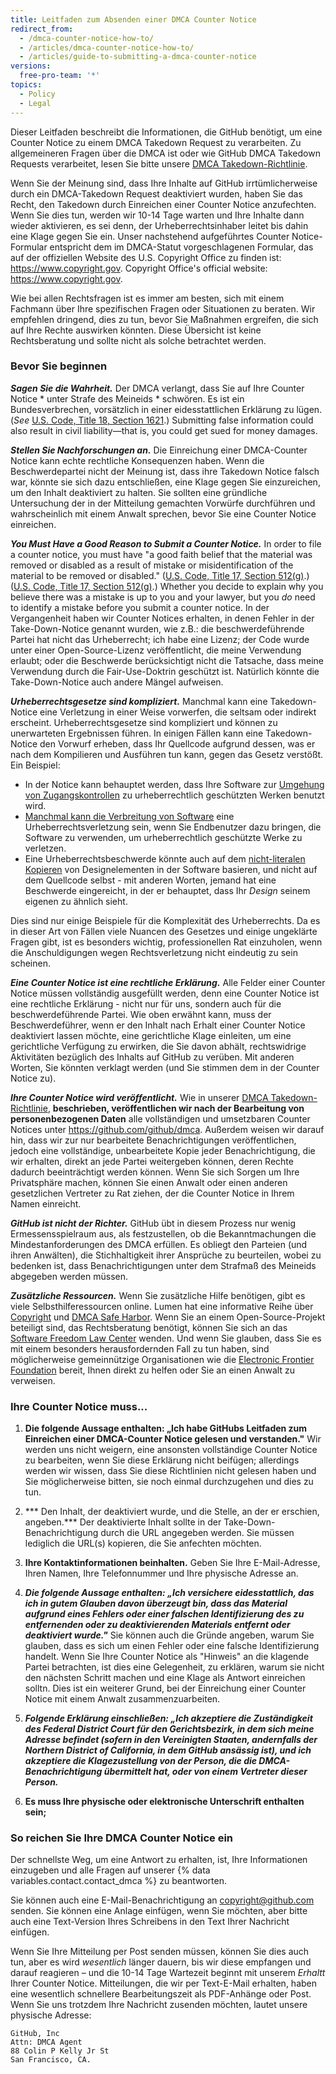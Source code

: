 ```yaml
---
title: Leitfaden zum Absenden einer DMCA Counter Notice
redirect_from:
  - /dmca-counter-notice-how-to/
  - /articles/dmca-counter-notice-how-to/
  - /articles/guide-to-submitting-a-dmca-counter-notice
versions:
  free-pro-team: '*'
topics:
  - Policy
  - Legal
---
```


Dieser Leitfaden beschreibt die Informationen, die GitHub benötigt, um eine Counter Notice zu einem DMCA Takedown Request zu verarbeiten. Zu allgemeineren Fragen über die DMCA ist oder wie GitHub DMCA Takedown Requests verarbeitet, lesen Sie bitte unsere [DMCA Takedown-Richtlinie](/articles/dmca-takedown-policy).

Wenn Sie der Meinung sind, dass Ihre Inhalte auf GitHub irrtümlicherweise durch ein DMCA-Takedown Request deaktiviert wurden, haben Sie das Recht, den Takedown durch Einreichen einer Counter Notice anzufechten. Wenn Sie dies tun, werden wir 10-14 Tage warten und Ihre Inhalte dann wieder aktivieren, es sei denn, der Urheberrechtsinhaber leitet bis dahin eine Klage gegen Sie ein. Unser nachstehend aufgeführtes Counter Notice-Formular entspricht dem im DMCA-Statut vorgeschlagenen Formular, das auf der offiziellen Website des U.S. Copyright Office zu finden ist: <https://www.copyright.gov>. Copyright Office's official website: <https://www.copyright.gov>.

Wie bei allen Rechtsfragen ist es immer am besten, sich mit einem Fachmann über Ihre spezifischen Fragen oder Situationen zu beraten. Wir empfehlen dringend, dies zu tun, bevor Sie Maßnahmen ergreifen, die sich auf Ihre Rechte auswirken könnten. Diese Übersicht ist keine Rechtsberatung und sollte nicht als solche betrachtet werden.

### Bevor Sie beginnen

***Sagen Sie die Wahrheit.*** Der DMCA verlangt, dass Sie auf Ihre Counter Notice * unter Strafe des Meineids * schwören. Es ist ein Bundesverbrechen, vorsätzlich in einer eidesstattlichen Erklärung zu lügen. (*See* [U.S. Code, Title 18, Section 1621](https://www.gpo.gov/fdsys/pkg/USCODE-2011-title18/html/USCODE-2011-title18-partI-chap79-sec1621.htm).) Submitting false information could also result in civil liability—that is, you could get sued for money damages.

***Stellen Sie Nachforschungen an.*** Die Einreichung einer DMCA-Counter Notice kann echte rechtliche Konsequenzen haben. Wenn die Beschwerdepartei nicht der Meinung ist, dass ihre Takedown Notice falsch war, könnte sie sich dazu entschließen, eine Klage gegen Sie einzureichen, um den Inhalt deaktiviert zu halten. Sie sollten eine gründliche Untersuchung der in der Mitteilung gemachten Vorwürfe durchführen und wahrscheinlich mit einem Anwalt sprechen, bevor Sie eine Counter Notice einreichen.

***You Must Have a Good Reason to Submit a Counter Notice.*** In order to file a counter notice, you must have "a good faith belief that the material was removed or disabled as a result of mistake or misidentification of the material to be removed or disabled." ([U.S. Code, Title 17, Section 512(g)](https://www.copyright.gov/title17/92chap5.html#512).) ([U.S. Code, Title 17, Section 512(g)](https://www.copyright.gov/title17/92chap5.html#512).) Whether you decide to explain why you believe there was a mistake is up to you and your lawyer, but you *do* need to identify a mistake before you submit a counter notice. In der Vergangenheit haben wir Counter Notices erhalten, in denen Fehler in der Take-Down-Notice genannt wurden, wie z.B.: die beschwerdeführende Partei hat nicht das Urheberrecht; ich habe eine Lizenz; der Code wurde unter einer Open-Source-Lizenz veröffentlicht, die meine Verwendung erlaubt; oder die Beschwerde berücksichtigt nicht die Tatsache, dass meine Verwendung durch die Fair-Use-Doktrin geschützt ist. Natürlich könnte die Take-Down-Notice auch andere Mängel aufweisen.

***Urheberrechtsgesetze sind kompliziert.*** Manchmal kann eine Takedown-Notice eine Verletzung in einer Weise vorwerfen, die seltsam oder indirekt erscheint. Urheberrechtsgesetze sind kompliziert und können zu unerwarteten Ergebnissen führen. In einigen Fällen kann eine Takedown-Notice den Vorwurf erheben, dass Ihr Quellcode aufgrund dessen, was er nach dem Kompilieren und Ausführen tun kann, gegen das Gesetz verstößt. Ein Beispiel:
  - In der Notice kann behauptet werden, dass Ihre Software zur [Umgehung von Zugangskontrollen](https://www.copyright.gov/title17/92chap12.html) zu urheberrechtlich geschützten Werken benutzt wird.
  - [Manchmal kann die Verbreitung von Software](https://www.copyright.gov/docs/mgm/) eine Urheberrechtsverletzung sein, wenn Sie Endbenutzer dazu bringen, die Software zu verwenden, um urheberrechtlich geschützte Werke zu verletzen.
  - Eine Urheberrechtsbeschwerde könnte auch auf dem [nicht-literalen Kopieren](https://en.wikipedia.org/wiki/Substantial_similarity) von Designelementen in der Software basieren, und nicht auf dem Quellcode selbst - mit anderen Worten, jemand hat eine Beschwerde eingereicht, in der er behauptet, dass Ihr *Design* seinem eigenen zu ähnlich sieht.

Dies sind nur einige Beispiele für die Komplexität des Urheberrechts. Da es in dieser Art von Fällen viele Nuancen des Gesetzes und einige ungeklärte Fragen gibt, ist es besonders wichtig, professionellen Rat einzuholen, wenn die Anschuldigungen wegen Rechtsverletzung nicht eindeutig zu sein scheinen.

***Eine Counter Notice ist eine rechtliche Erklärung.*** Alle Felder einer Counter Notice müssen vollständig ausgefüllt werden, denn eine Counter Notice ist eine rechtliche Erklärung - nicht nur für uns, sondern auch für die beschwerdeführende Partei. Wie oben erwähnt kann, muss der Beschwerdeführer, wenn er den Inhalt nach Erhalt einer Counter Notice deaktiviert lassen möchte, eine gerichtliche Klage einleiten, um eine gerichtliche Verfügung zu erwirken, die Sie davon abhält, rechtswidrige Aktivitäten bezüglich des Inhalts auf GitHub zu verüben. Mit anderen Worten, Sie könnten verklagt werden (und Sie stimmen dem in der Counter Notice zu).

***Ihre Counter Notice wird veröffentlicht.*** Wie in unserer [DMCA Takedown-Richtlinie](/articles/dmca-takedown-policy#d-transparency), **beschrieben, veröffentlichen wir nach der Bearbeitung von personenbezogenen Daten** alle vollständigen und umsetzbaren Counter Notices unter <https://github.com/github/dmca>. Außerdem weisen wir darauf hin, dass wir zur nur bearbeitete Benachrichtigungen veröffentlichen, jedoch eine vollständige, unbearbeitete Kopie jeder Benachrichtigung, die wir erhalten, direkt an jede Partei weitergeben können, deren Rechte dadurch beeinträchtigt werden können. Wenn Sie sich Sorgen um Ihre Privatsphäre machen, können Sie einen Anwalt oder einen anderen gesetzlichen Vertreter zu Rat ziehen, der die Counter Notice in Ihrem Namen einreicht.

***GitHub ist nicht der Richter.*** GitHub übt in diesem Prozess nur wenig Ermessensspielraum aus, als festzustellen, ob die Bekanntmachungen die Mindestanforderungen des DMCA erfüllen. Es obliegt den Parteien (und ihren Anwälten), die Stichhaltigkeit ihrer Ansprüche zu beurteilen, wobei zu bedenken ist, dass Benachrichtigungen unter dem Strafmaß des Meineids abgegeben werden müssen.

***Zusätzliche Ressourcen.*** Wenn Sie zusätzliche Hilfe benötigen, gibt es viele Selbsthilferessourcen online. Lumen hat eine informative Reihe über [Copyright](https://www.lumendatabase.org/topics/5) und [DMCA Safe Harbor](https://www.lumendatabase.org/topics/14). Wenn Sie an einem Open-Source-Projekt beteiligt sind, das Rechtsberatung benötigt, können Sie sich an das [Software Freedom Law Center](https://www.softwarefreedom.org/about/contact/) wenden. Und wenn Sie glauben, dass Sie es mit einem besonders herausfordernden Fall zu tun haben, sind möglicherweise gemeinnützige Organisationen wie die [Electronic Frontier Foundation](https://www.eff.org/pages/legal-assistance) bereit, Ihnen direkt zu helfen oder Sie an einen Anwalt zu verweisen.

### Ihre Counter Notice muss...

1. **Die folgende Aussage enthalten: „Ich habe GitHubs Leitfaden zum Einreichen einer DMCA-Counter Notice gelesen und verstanden."** Wir werden uns nicht weigern, eine ansonsten vollständige Counter Notice zu bearbeiten, wenn Sie diese Erklärung nicht beifügen; allerdings werden wir wissen, dass Sie diese Richtlinien nicht gelesen haben und Sie möglicherweise bitten, sie noch einmal durchzugehen und dies zu tun.

2. *** Den Inhalt, der deaktiviert wurde, und die Stelle, an der er erschien, angeben.*** Der deaktivierte Inhalt sollte in der Take-Down-Benachrichtigung durch die URL angegeben werden. Sie müssen lediglich die URL(s) kopieren, die Sie anfechten möchten.

3. **Ihre Kontaktinformationen beinhalten.** Geben Sie Ihre E-Mail-Adresse, Ihren Namen, Ihre Telefonnummer und Ihre physische Adresse an.

4. ***Die folgende Aussage enthalten: „Ich versichere eidesstattlich, das ich in gutem Glauben davon überzeugt bin, dass das Material aufgrund eines Fehlers oder einer falschen Identifizierung des zu entfernenden oder zu deaktivierenden Materials entfernt oder deaktiviert wurde."*** Sie können auch die Gründe angeben, warum Sie glauben, dass es sich um einen Fehler oder eine falsche Identifizierung handelt. Wenn Sie Ihre Counter Notice als "Hinweis" an die klagende Partei betrachten, ist dies eine Gelegenheit, zu erklären, warum sie nicht den nächsten Schritt machen und eine Klage als Antwort einreichen solltn. Dies ist ein weiterer Grund, bei der Einreichung einer Counter Notice mit einem Anwalt zusammenzuarbeiten.

5. ***Folgende Erklärung einschließen: „Ich akzeptiere die Zuständigkeit des Federal District Court für den Gerichtsbezirk, in dem sich meine Adresse befindet (sofern in den Vereinigten Staaten, andernfalls der Northern District of California, in dem GitHub ansässig ist), und ich akzeptiere die Klagezustellung von der Person, die die DMCA-Benachrichtigung übermittelt hat, oder von einem Vertreter dieser Person.***

6. **Es muss Ihre physische oder elektronische Unterschrift enthalten sein;**

### So reichen Sie Ihre DMCA Counter Notice ein

Der schnellste Weg, um eine Antwort zu erhalten, ist, Ihre Informationen einzugeben und alle Fragen auf unserer {% data variables.contact.contact_dmca %} zu beantworten.

Sie können auch eine E-Mail-Benachrichtigung an <copyright@github.com> senden. Sie können eine Anlage einfügen, wenn Sie möchten, aber bitte auch eine Text-Version Ihres Schreibens in den Text Ihrer Nachricht einfügen.

Wenn Sie Ihre Mitteilung per Post senden müssen, können Sie dies auch tun, aber es wird *wesentlich* länger dauern, bis wir diese empfangen und darauf reagieren – und die 10-14 Tage Wartezeit beginnt mit unserem *Erhaltt* Ihrer Counter Notice. Mitteilungen, die wir per Text-E-Mail erhalten, haben eine wesentlich schnellere Bearbeitungszeit als PDF-Anhänge oder Post. Wenn Sie uns trotzdem Ihre Nachricht zusenden möchten, lautet unsere physische Adresse:

```
GitHub, Inc
Attn: DMCA Agent
88 Colin P Kelly Jr St
San Francisco, CA.
```
